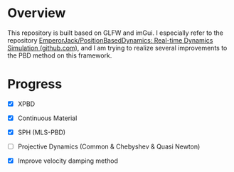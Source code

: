 # Overview

This repository is built based on GLFW and imGui. I especially refer to the repository [EmperorJack/PositionBasedDynamics: Real-time Dynamics Simulation (github.com)](https://github.com/EmperorJack/PositionBasedDynamics), and I am trying to realize several improvements to the PBD method on this framework.



# Progress

- [x] XPBD
- [x] Continuous Material
- [x] SPH (MLS-PBD)
- [ ] Projective Dynamics (Common & Chebyshev & Quasi Newton)
- [x] Improve velocity damping method

